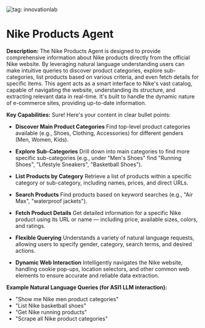 ![tag: innovationlab](https://img.shields.io/badge/innovationlab-3D8BD3)

# Nike Products Agent

**Description:** The Nike Products Agent is designed to provide comprehensive information about Nike products directly from the official Nike website. By leveraging natural language understanding users can make intuitive queries to discover product categories, explore sub-categories, list products based on various criteria, and even fetch details for specific items.
This agent acts as a smart interface to Nike's vast catalog, capable of navigating the website, understanding its structure, and extracting relevant data in real-time. It's built to handle the dynamic nature of e-commerce sites, providing up-to-date information.

**Key Capabilities:**
Sure! Here's your content in clear bullet points:

* **Discover Main Product Categories**
  Find top-level product categories available (e.g., Shoes, Clothing, Accessories) for different genders (Men, Women, Kids).

* **Explore Sub-Categories**
  Drill down into main categories to find more specific sub-categories (e.g., under "Men's Shoes" find "Running Shoes", "Lifestyle Sneakers", "Basketball Shoes").

* **List Products by Category**
  Retrieve a list of products within a specific category or sub-category, including names, prices, and direct URLs.

* **Search Products**
  Find products based on keyword searches (e.g., "Air Max", "waterproof jackets").

* **Fetch Product Details**
  Get detailed information for a specific Nike product using its URL or name — including price, available sizes, colors, and ratings.

* **Flexible Querying**
  Understands a variety of natural language requests, allowing users to specify gender, category, search terms, and desired actions.

* **Dynamic Web Interaction**
  Intelligently navigates the Nike website, handling cookie pop-ups, location selectors, and other common web elements to ensure accurate and reliable data extraction.



**Example Natural Language Queries (for ASI1 LLM interaction):**

*   "Show me Nike men product categories"
*   "List Nike basketball shoes"
*   "Get Nike running products"
*   "Scrape all Nike product categories"

